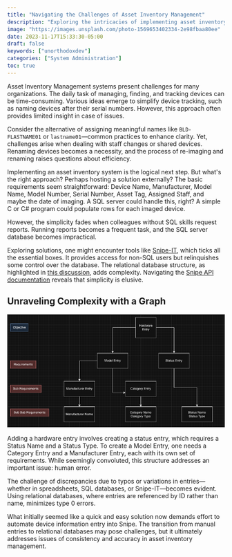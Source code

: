 ```yaml
---
title: "Navigating the Challenges of Asset Inventory Management"
description: "Exploring the intricacies of implementing asset inventory solutions in organizations."
image: "https://images.unsplash.com/photo-1569653402334-2e98fbaa80ee"
date: 2023-11-17T15:33:30-05:00
draft: false
keywords: ["unorthodoxdev"]
categories: ["System Administration"]
toc: true
---
```


Asset Inventory Management systems present challenges for many organizations. The daily task of managing, finding, and tracking devices can be time-consuming. Various ideas emerge to simplify device tracking, such as naming devices after their serial numbers. However, this approach often provides limited insight in case of issues.

Consider the alternative of assigning meaningful names like `BLD-FLASTNAME01` or `lastname01`—common practices to enhance clarity. Yet, challenges arise when dealing with staff changes or shared devices. Renaming devices becomes a necessity, and the process of re-imaging and renaming raises questions about efficiency.

Implementing an asset inventory system is the logical next step. But what's the right approach? Perhaps hosting a solution externally? The basic requirements seem straightforward: Device Name, Manufacturer, Model Name, Model Number, Serial Number, Asset Tag, Assigned Staff, and maybe the date of imaging. A SQL server could handle this, right? A simple C or C# program could populate rows for each imaged device.

However, the simplicity fades when colleagues without SQL skills request reports. Running reports becomes a frequent task, and the SQL server database becomes impractical.

Exploring solutions, one might encounter tools like [Snipe-IT](https://snipeitapp.com/?ref=https://unorthodoxdev.net/), which ticks all the essential boxes. It provides access for non-SQL users but relinquishes some control over the database. The relational database structure, as highlighted in [this discussion](https://news.ycombinator.com/item?id=5696451), adds complexity. Navigating the [Snipe API documentation](https://snipe-it.readme.io/reference/api-overview) reveals that simplicity is elusive.

## Unraveling Complexity with a Graph

![relational database structure](tree.png)

Adding a hardware entry involves creating a status entry, which requires a Status Name and a Status Type. To create a Model Entry, one needs a Category Entry and a Manufacturer Entry, each with its own set of requirements. While seemingly convoluted, this structure addresses an important issue: human error.

The challenge of discrepancies due to typos or variations in entries—whether in spreadsheets, SQL databases, or Snipe-IT—becomes evident. Using relational databases, where entries are referenced by ID rather than name, minimizes type 0 errors.

What initially seemed like a quick and easy solution now demands effort to automate device information entry into Snipe. The transition from manual entries to relational databases may pose challenges, but it ultimately addresses issues of consistency and accuracy in asset inventory management.
